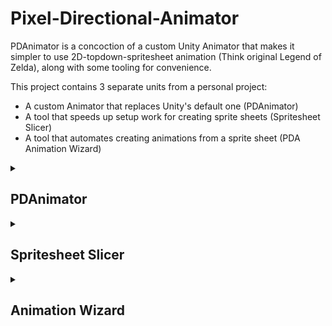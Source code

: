 # Pixel-Directional-Animator
PDAnimator is a concoction of a custom Unity Animator that makes it simpler to use 2D-topdown-spritesheet animation (Think original Legend of Zelda), along with some tooling for convenience.

This project contains 3 separate units from a personal project:
- A custom Animator that replaces Unity's default one (PDAnimator)
- A tool that speeds up setup work for creating sprite sheets (Spritesheet Slicer)
- A tool that automates creating animations from a sprite sheet (PDA Animation Wizard)

<details>
<summary><h2>PDAnimator</h2></summary>

We've found that using the default Unity animator when working with a large amount of sprite sheet animation can be incredibly painful due to it's customizability coming at the cost of having to configure every bit of the animation.

To utilize this workflow, every animatable object should have a `PDAnimator` component:

![Image of the Unity Component PDAnimator](./RepoIMG/PDA_1.png)

Here, the template refers to a `PDAnimatorTemplate`, which is functionally similar to Unity's `AnimationController`. It holds information about the state machine and a list of all possible animation states this object can be in. Because it's a scriptable object, multiple objects in the world can share a reference to the same animation template.

![Image of the PDAnimatorTemplate Scriptable Object](./RepoIMG/PDA_2.png)

### Animation states
Each animation state consists of a class defining the data for the state, and a class defining the behaviour of it.

Therefore, each animation state follows this structure:
```cs
public class XStateData : PDAnimatorStateData
{
	// Hold some serialized animation variables etc.
    public override PDAnimatorState ConstructState(PDAnimator animator)
    {
        return new XState(...);
    }
}

public class XState : PDAnimatorState
{
    new XStateData data;
	// Define some behaviour through overriden methods like `OnEnter()` etc.
}
```

The class inheriting from `PDAnimatorStateData` could hold a list of animation clips, and the class inheriting from `PDAnimatorState` could play one of the clips based on its' desired behaviour.

If all the behaviour needed for a state is "When this is entered, play this animation", we recommend using `SimplePDAnimatorState`. Create a Scriptable Object of this type (Create > PDA > Simple Animator State) and define the animation that should play.

If the state needs more complex behaviour, you can create your own pair of state classes. For this, you may utilize [this code template](https://gist.github.com/Akadeax/e4ffeccaf46c43f076736661d40fa3a6). For reference, see a real usage example of a custom PDAnimatorState [here](https://gist.github.com/Akadeax/6cb2791768a0754b037a9e6b2ec0fd98).

### Animation Clips
`PDAnimationClip`s are what actually holds data about the animations. They come in 2 flavors:
- `PDAnimationClip`, which holds the sprites in the animation along with meta data
- `PDAnimationClip4D`, which holds 4 separate `PDAnimationClip`s for each cardinal direction

The latter is useful for top-down games (Think original Legend of Zelda) due to having separate, yet related animations for all 4 cardinal directions (Walk Up, Walk Right, Walk Down, etc.); this bundles them together while also providing the method `GetAppropriate(Vector2)`. Depending on the input vector it returns the closest of the cardinal animations;
<br>
`(0, 1)` returns the Up Animation, `(-0.9, 0.1)` returns the Left Animation, etc.

This functionality is also used in [this example](https://gist.github.com/Akadeax/6cb2791768a0754b037a9e6b2ec0fd98) for choosing the correct movement animation based on player input.

This covers all basic features of PDAnimator, but for a complete in-context example of how you could structure your project's animations with and around PDAnimator see [a demo project here](https://github.com/Akadeax/skybourne-tower-combat/). This project relies on event-based components that inform PDAnimator states of needed animation changes during runtime while completely de-coupling all animation-related and gameplay-related code.

</details>

<details>
<summary><h2>Spritesheet Slicer</h2></summary>

This tool is a simple editor window. Using Unity's built-in sprite slicer doesn't allow you to set parameters for the individual sprites (such as the pivot). This fixes that common issue.

For us, this automated the workflow of "Slice this sprite sheet into hundreds of sprites, and set all of their pivots to (x,y) individually". This tool can be incredibly useful even when not using PDAnimator.

Select any sprite sheets you want sliced in the file explorer (yes, this can be multiple), and run the slicer.

![The spritesheet slicer in action](./RepoIMG/SpriteSlicer.gif)

</details>

<details>
<summary><h2>Animation Wizard</h2></summary>

The Animation wizard allows you to select a spritesheet and instantly convert it into a `PDAnimationClip`. No manual assigning of individiual sprites needed.

the "Simple" mode creates a basic, 1-directional animation, while "Four Directional" generates animations for all 4 cardinal directions; the first row of sprites forms the up animation, the second row the right animation, etc. 
<br>
It then creates a `PDAnimationClip4D` that contains these 4 animations, ready to be used by an Animator.

For us this shortened the process of "Create 5 scriptable objects, assign hundreds of frames manually & individually, hunt for wrong frames due to human error" into a single button press.

![The animation wizard in action](./RepoIMG/AnimationWizard.gif)

</details>
